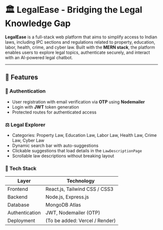 # 🏛️ LegalEase - Bridging the Legal Knowledge Gap

**LegalEase** is a full-stack web platform that aims to simplify access to Indian laws, including IPC sections and regulations related to property, education, labor, health, crime, and cyber law. Built with the **MERN stack**, the platform enables users to explore legal topics, authenticate securely, and interact with an AI-powered legal chatbot.

---

## 🚀 Features

### 🔐 Authentication
- User registration with email verification via **OTP** using **Nodemailer**
- Login with **JWT** token generation
- Protected routes for authenticated access

### ⚖️ Legal Explorer
- Categories: Property Law, Education Law, Labor Law, Health Law, Crime Law, Cyber Law
- Dynamic search bar with auto-suggestions
- Clickable suggestions that load details in the `LawDescriptionPage`
- Scrollable law descriptions without breaking layout

### 🧠 Tech Stack

| Layer         | Technology                        |
|---------------|------------------------------------|
| Frontend      | React.js, Tailwind CSS / CSS3      |
| Backend       | Node.js, Express.js                |
| Database      | MongoDB Atlas                      |
| Authentication| JWT, Nodemailer (OTP)              |
| Deployment    | (To be added: Vercel / Render) |
